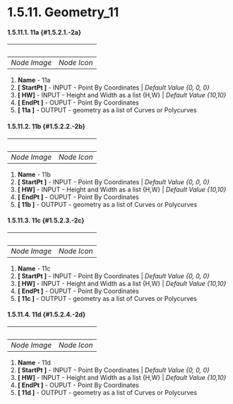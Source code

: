 # 1.5.11. Geometry\_11



#### 1.5.11.1. 11a {#1.5.2.1.-2a}

| ​ |  |
| --- | --- |
| _Node Image_ | _Node Icon_ |

1. **Name** - 11a
2. **\[ StartPt \]** - INPUT - Point By Coordinates \| _Default Value {0, 0, 0}_
3. **\[ HW\]** - INPUT - Height and Width as a list {H,W} \| _Default Value {10,10}_
4. **\[ EndPt \]** - OUPUT - Point By Coordinates
5. **\[ 11a \]** - OUTPUT - geometry as a list of Curves or Polycurves

#### 1.5.11.2. 11b {#1.5.2.2.-2b}

| ​ |  |
| --- | --- |
| _Node Image_ | _Node Icon_ |

1. **Name** - 11b
2. **\[ StartPt \]** - INPUT - Point By Coordinates \| _Default Value {0, 0, 0}_
3. **\[ HW\]** - INPUT - Height and Width as a list {H,W} \| _Default Value {10,10}_
4. **\[ EndPt \]** - OUPUT - Point By Coordinates
5. **\[ 11b \]** - OUTPUT - geometry as a list of Curves or Polycurves

#### 1.5.11.3. 11c {#1.5.2.3.-2c}

| ​ |  |
| --- | --- |
| _Node Image_ | _Node Icon_ |

1. **Name** - 11c
2. **\[ StartPt \]** - INPUT - Point By Coordinates \| _Default Value {0, 0, 0}_
3. **\[ HW\]** - INPUT - Height and Width as a list {H,W} \| _Default Value {10,10}_
4. **\[ EndPt \]** - OUPUT - Point By Coordinates
5. **\[ 11c \]** - OUTPUT - geometry as a list of Curves or Polycurves

#### 1.5.11.4. 11d {#1.5.2.4.-2d}

| ​ |  |
| --- | --- |
| _Node Image_ | _Node Icon_ |

1. **Name** - 11d
2. **\[ StartPt \]** - INPUT - Point By Coordinates \| _Default Value {0, 0, 0}_
3. **\[ HW\]** - INPUT - Height and Width as a list {H,W} \| _Default Value {10,10}_
4. **\[ EndPt \]** - OUPUT - Point By Coordinates
5. **\[ 11d \]** - OUTPUT - geometry as a list of Curves or Polycurves

